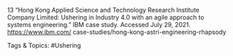 13  “Hong Kong Applied Science and Technology Research 
Institute Company Limited: Ushering in Industry 4.0 with 
an agile approach to systems engineering.” IBM case 
study. Accessed July 29, 2021. https://www.ibm.com/
case-studies/hong-kong-astri-engineering-rhapsody

   Tags & Topics:
   #Ushering